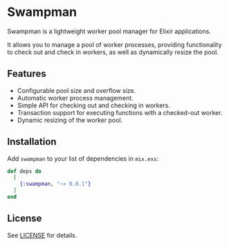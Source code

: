 # Swampman

Swampman is a lightweight worker pool manager for Elixir applications.

It allows you to manage a pool of worker processes, providing functionality to check out and check in workers, as well as dynamically resize the pool.

## Features

- Configurable pool size and overflow size.
- Automatic worker process management.
- Simple API for checking out and checking in workers.
- Transaction support for executing functions with a checked-out worker.
- Dynamic resizing of the worker pool.

## Installation

Add `swampman` to your list of dependencies in `mix.exs`:

```elixir
def deps do
  [
    {:swampman, "~> 0.0.1"}
  ]
end
```

## License

See [LICENSE](LICENSE) for details.
